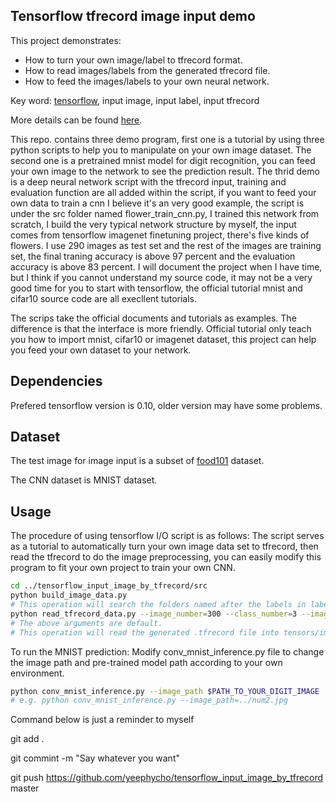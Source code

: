 ## Tensorflow tfrecord image input demo
This project demonstrates:
- How to turn your own image/label to tfrecord format.
- How to read images/labels from the generated tfrecord file.
- How to feed the images/labels to your own neural network.

Key word: [tensorflow](https://www.tensorflow.org/), input image, input label, input tfrecord

More details can be found [here](http://yeephycho.github.io/2016/08/15/image-data-in-tensorflow/).

This repo. contains three demo program, first one is a tutorial by using three python scripts to help you to manipulate on your own image dataset. The second one is a pretrained mnist model for digit recognition, you can feed your own image to the network to see the prediction result. The thrid demo is a deep neural network script with the tfrecord input, training and evaluation function are all added within the script, if you want to feed your own data to train a cnn I believe it's
an very good example, the script is under the src folder named flower_train_cnn.py, I trained this network from scratch, I build the very typical network structure by myself, the input comes from tensorflow imagenet finetuning project, there's five kinds of flowers. I use 290 images as test set and the rest of the images are training set, the final traning accuracy is above 97 percent and the evaluation accuracy is above 83 percent. I will document the project when
I have time, but I think if you cannot understand my source code, it may not be a very good time for you to start with tensorflow, the official tutorial mnist and cifar10 source code are all execllent tutorials.

The scrips take the official documents and tutorials as examples. The difference is that the interface is more friendly. Official tutorial only teach you how to import mnist, cifar10 or imagenet dataset, this project can help you feed your own dataset to your network.

## Dependencies
Prefered tensorflow version is 0.10, older version may have some problems.

## Dataset
The test image for image input is a subset of [food101](https://www.vision.ee.ethz.ch/datasets_extra/food-101/) dataset.

The CNN dataset is MNIST dataset.

## Usage
The procedure of using tensorflow I/O script is as follows:
The script serves as a tutorial to automatically turn your own image data set to tfrecord, then read the tfrecord to do the image preprocessing, you can easily modify this program to fit your own project to train your own CNN.
``` bash
cd ../tensorflow_input_image_by_tfrecord/src
python build_image_data.py
# This operation will search the folders named after the labels in label.txt file, then turn all the files in the labeled folders to .tfrecord file. Check the label.txt file to learn more.
python read_tfrecord_data.py --image_number=300 --class_number=3 --image_height=299 --image_width=299
# The above arguments are default.
# This operation will read the generated .tfrecord file into tensors/images, and write the image to the resized_image folder, the default image size is 299x299. You also can pass arguments: image_number, class_number, image_height, image_width.
```

To run the MNIST prediction:
Modify conv_mnist_inference.py file to change the image path and pre-trained model path according to your own environment.
``` bash
python conv_mnist_inference.py --image_path $PATH_TO_YOUR_DIGIT_IMAGE 
# e.g. python conv_mnist_inference.py --image_path=../num2.jpg
```

Command below is just a reminder to myself

git add .

git commint -m "Say whatever you want"

git push https://github.com/yeephycho/tensorflow_input_image_by_tfrecord master

